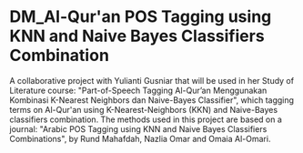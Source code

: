 # DM_Al-Qur'an POS Tagging using KNN and Naive Bayes Classifiers Combination
A collaborative project with Yulianti Gusniar that will be used in her Study of Literature course: "Part-of-Speech Tagging Al-Qur’an Menggunakan Kombinasi K-Nearest Neighbors dan Naive-Bayes Classifier", which tagging terms on Al-Qur'an using K-Nearest-Neighbors (KKN) and Naive-Bayes classifiers combination. The methods used in this project are based on a journal: "Arabic POS Tagging using KNN and Naive Bayes Classifiers Combinations", by Rund Mahafdah, Nazlia Omar and Omaia Al-Omari.
